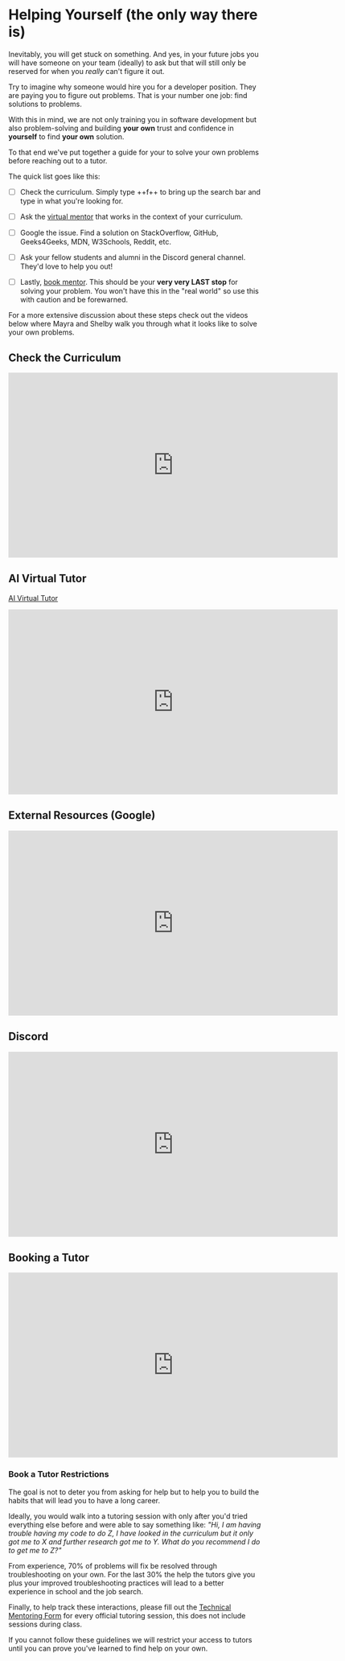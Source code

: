 # Helping Yourself (the only way there is)

Inevitably, you will get stuck on something. And yes, in your future jobs you will have someone on your team (ideally) to ask but that will still only be reserved for when you *really* can't figure it out. 

Try to imagine why someone would hire you for a developer position. They are paying you to figure out problems. That is your number one job: find solutions to problems. 

With this in mind, we are not only training you in software development but also problem-solving and building **your own** trust and confidence in **yourself** to find **your own** solution.

To that end we've put together a guide for your to solve your own problems before reaching out to a tutor.

The quick list goes like this:

- [ ] Check the curriculum. Simply type ++f++ to bring up the search bar and type in what you're looking for.
- [ ] Ask the [virtual mentor](https://chatbottutor-7e7843ea9900.herokuapp.com/) that works in the context of your curriculum.
- [ ] Google the issue. Find a solution on StackOverflow, GitHub, Geeks4Geeks, MDN, W3Schools, Reddit, etc.
- [ ] Ask your fellow students and alumni in the Discord general channel. They'd love to help you out!
- [ ] Lastly, [book mentor](https://austincodingacademy.com/tutors). This should be your **very very LAST stop** for solving your problem. You won't have this in the "real world" so use this with caution and be forewarned.


For a more extensive discussion about these steps check out the videos below where Mayra and Shelby walk you through what it looks like to solve your own problems.

## Check the Curriculum

<!-- <div style="padding:75% 0 0 0;position:relative;"><iframe src="https://player.vimeo.com/video/960504600?title=0&amp;byline=0&amp;portrait=0&amp;badge=0&amp;autopause=0&amp;player_id=0&amp;app_id=58479" frameborder="0" allow="autoplay; fullscreen; picture-in-picture; clipboard-write" style="position:absolute;top:0;left:0;width:100%;height:100%;" title="Tips for Troubleshooting and Navigating the Curriculum"></iframe></div><script src="https://player.vimeo.com/api/player.js"></script> -->

<!-- height/width = 1.777 ---- width="655" height="368" -->
<iframe width="655" height="368"  src="https://player.vimeo.com/video/960504600?title=0&amp;byline=0&amp;portrait=0&amp;badge=0&amp;autopause=0&amp;player_id=0&amp;app_id=58479" frameborder="0" allow="accelerometer; autoplay; clipboard-write; encrypted-media; gyroscope; picture-in-picture" allowfullscreen></iframe>


## AI Virtual Tutor

[AI Virtual Tutor](https://chatbottutor-7e7843ea9900.herokuapp.com/)

<!-- <div style="padding:75% 0 0 0;position:relative;"><iframe src="https://player.vimeo.com/video/960508400?title=0&amp;byline=0&amp;portrait=0&amp;badge=0&amp;autopause=0&amp;player_id=0&amp;app_id=58479" frameborder="0" allow="autoplay; fullscreen; picture-in-picture; clipboard-write" style="position:absolute;top:0;left:0;width:100%;height:100%;" title="Exploring an AI Tutor for Assistance"></iframe></div><script src="https://player.vimeo.com/api/player.js"></script> -->

<!-- height/width = 1.777 ---- width="655" height="368" -->
<iframe width="655" height="368"  src="https://player.vimeo.com/video/960508400?title=0&amp;byline=0&amp;portrait=0&amp;badge=0&amp;autopause=0&amp;player_id=0&amp;app_id=58479" frameborder="0" allow="accelerometer; autoplay; clipboard-write; encrypted-media; gyroscope; picture-in-picture" allowfullscreen></iframe>

## External Resources (Google)

<!-- <div style="padding:75% 0 0 0;position:relative;"><iframe src="https://player.vimeo.com/video/960516913?title=0&amp;byline=0&amp;portrait=0&amp;badge=0&amp;autopause=0&amp;player_id=0&amp;app_id=58479" frameborder="0" allow="autoplay; fullscreen; picture-in-picture; clipboard-write" style="position:absolute;top:0;left:0;width:100%;height:100%;" title="Exploring Media Queries_ Understanding min-width vs max-width"></iframe></div><script src="https://player.vimeo.com/api/player.js"></script> -->

<!-- height/width = 1.777 ---- width="655" height="368" -->
<iframe width="655" height="368"  src="https://player.vimeo.com/video/960516913?title=0&amp;byline=0&amp;portrait=0&amp;badge=0&amp;autopause=0&amp;player_id=0&amp;app_id=58479" frameborder="0" allow="accelerometer; autoplay; clipboard-write; encrypted-media; gyroscope; picture-in-picture" allowfullscreen></iframe>

## Discord

<!-- <div style="padding:75% 0 0 0;position:relative;"><iframe src="https://player.vimeo.com/video/960528407?title=0&amp;byline=0&amp;portrait=0&amp;badge=0&amp;autopause=0&amp;player_id=0&amp;app_id=58479" frameborder="0" allow="autoplay; fullscreen; picture-in-picture; clipboard-write" style="position:absolute;top:0;left:0;width:100%;height:100%;" title="Asking a Friend for Help in Discord"></iframe></div><script src="https://player.vimeo.com/api/player.js"></script> -->

<!-- height/width = 1.777 ---- width="655" height="368" -->
<iframe width="655" height="368"  src="https://player.vimeo.com/video/960528407?title=0&amp;byline=0&amp;portrait=0&amp;badge=0&amp;autopause=0&amp;player_id=0&amp;app_id=58479" frameborder="0" allow="accelerometer; autoplay; clipboard-write; encrypted-media; gyroscope; picture-in-picture" allowfullscreen></iframe>


## Booking a Tutor

<!-- <div style="padding:75% 0 0 0;position:relative;"><iframe src="https://player.vimeo.com/video/960530295?title=0&amp;byline=0&amp;portrait=0&amp;badge=0&amp;autopause=0&amp;player_id=0&amp;app_id=58479" frameborder="0" allow="autoplay; fullscreen; picture-in-picture; clipboard-write" style="position:absolute;top:0;left:0;width:100%;height:100%;" title="Loom _ Free Screen &amp; Video Recording Software _ Loom - 8 April 2024 (1)"></iframe></div><script src="https://player.vimeo.com/api/player.js"></script> -->

<!-- height/width = 1.777 ---- width="655" height="368" -->
<iframe width="655" height="368"  src="https://player.vimeo.com/video/960530295?title=0&amp;byline=0&amp;portrait=0&amp;badge=0&amp;autopause=0&amp;player_id=0&amp;app_id=58479" frameborder="0" allow="accelerometer; autoplay; clipboard-write; encrypted-media; gyroscope; picture-in-picture" allowfullscreen></iframe>

### Book a Tutor Restrictions

The goal is not to deter you from asking for help but to help you  to build the habits that will lead you to have a long career. 

Ideally, you would walk into a tutoring session with only after you'd tried everything else before and were able to say something like: *"Hi, I am having trouble having my code to do Z, I have looked in the curriculum but it only got me to X and further research got me to Y. What do you recommend I do to get me to Z?"* 

From experience, 70% of problems will fix be resolved through troubleshooting on your own. For the last 30% the help the tutors give you plus your improved troubleshooting practices will lead to a better experience in school and the job search. 

Finally, to help track these interactions, please fill out the [Technical Mentoring Form](https://share.hsforms.com/1jAYhAD-XRTGqFM-dSw3ZcQcz8tq) for every official tutoring session, this does not include sessions during class. 

If you cannot follow these guidelines we will restrict your access to tutors until you can prove you've learned to find help on your own.

